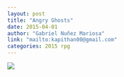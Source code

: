 ```yaml
---
layout: post
title: "Angry Ghosts"
date: 2015-04-01
author: "Gabriel Nuñez Mariosa"
link: "mailto:kapithan00@gmail.com"
categories: 2015 rpg
---
```

![]({{site.url}}/2015images/AngryGhosts.jpg)
